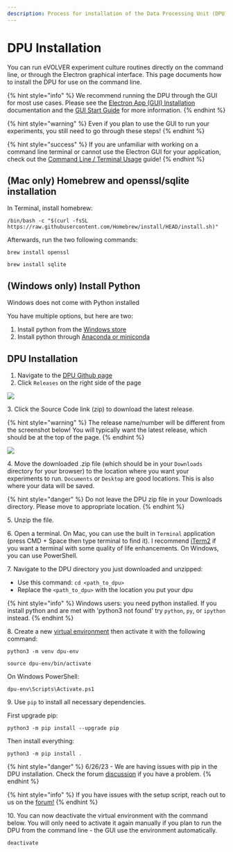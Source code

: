 ```yaml
---
description: Process for installation of the Data Processing Unit (DPU)
---
```


# DPU Installation

You can run eVOLVER experiment culture routines directly on the command line, or through the Electron graphical interface. This page documents how to install the DPU for use on the command line.

{% hint style="info" %}
We recommend running the DPU through the GUI for most use cases. Please see the [Electron App (GUI) Installation](electron-app-gui-installation.md) documentation and the [GUI Start Guide](../../experiments/starting-an-experiment/gui-start-guide.md) for more information.
{% endhint %}

{% hint style="warning" %}
Even if you plan to use the GUI to run your experiments, you still need to go through these steps!
{% endhint %}

{% hint style="success" %}
If you are unfamiliar with working on a command line terminal or cannot use the Electron GUI for your application, check out the [Command Line / Terminal Usage](../../guides/command-line-usage.md) guide!
{% endhint %}

## (Mac only) Homebrew and openssl/sqlite installation

In Terminal, install homebrew:

```
/bin/bash -c "$(curl -fsSL https://raw.githubusercontent.com/Homebrew/install/HEAD/install.sh)"
```

Afterwards, run the two following commands:

`brew install openssl`

`brew install sqlite`

## (Windows only) Install Python

Windows does not come with Python installed

You have multiple options, but here are two:

1. Install python from the [Windows store](https://learn.microsoft.com/en-us/windows/python/beginners)
2. Install python through [Anaconda or miniconda](https://docs.conda.io/projects/conda/en/stable/user-guide/install/download.html#anaconda-or-miniconda)

## DPU Installation

1. Navigate to the [DPU Github page](https://github.com/FYNCH-BIO/dpu)
2. Click `Releases` on the right side of the page

![](<../../.gitbook/assets/Screen Shot 2022-04-20 at 11.06.45 AM.png>)

3\. Click the Source Code link (zip) to download the latest release.

{% hint style="warning" %}
The release name/number will be different from the screenshot below! You will typically want the latest release, which should be at the top of the page.
{% endhint %}

![](<../../.gitbook/assets/Screen Shot 2022-04-20 at 11.10.25 AM.png>)

4\. Move the downloaded .zip file (which should be in your `Downloads` directory for your browser) to the location where you want your experiments to run. `Documents` or `Desktop` are good locations. This is also where your data will be saved.

{% hint style="danger" %}
Do not leave the DPU zip file in your Downloads directory. Please move to appropriate location.
{% endhint %}

5\. Unzip the file.

6\. Open a terminal. On Mac, you can use the built in `Terminal` application (press CMD + Space then type terminal to find it). I recommend [iTerm2](https://iterm2.com/) if you want a terminal with some quality of life enhancements. On Windows, you can use PowerShell.

7\. Navigate to the DPU directory you just downloaded and unzipped:

* Use this command: `cd <path_to_dpu>`
* Replace the `<path_to_dpu>` with the location you put your dpu

{% hint style="info" %}
Windows users: you need python installed. If you install python and are met with 'python3 not found' try `python`, `py`, or `ipython` instead.
{% endhint %}

8\. Create a new [virtual environment](https://docs.python.org/3/library/venv.html) then activate it with the following command:

`python3 -m venv dpu-env`

`source dpu-env/bin/activate`

On Windows PowerShell:

`dpu-env\Scripts\Activate.ps1`

9\. Use `pip` to install all necessary dependencies.

First upgrade pip:

`python3 -m pip install --upgrade pip`

Then install everything:

`python3 -m pip install .`

{% hint style="danger" %}
6/26/23 - We are having issues with pip in the DPU installation. Check the forum [discussion](https://www.evolver.bio/t/dpu-installation-issue-exit-code-1/414) if you have a problem.
{% endhint %}

{% hint style="info" %}
If you have issues with the setup script, reach out to us on the [forum!](https://www.evolver.bio/)
{% endhint %}

10\. You can now deactivate the virtual environment with the command below. You will only need to activate it again manually if you plan to run the DPU from the command line - the GUI use the environment automatically.

`deactivate`
